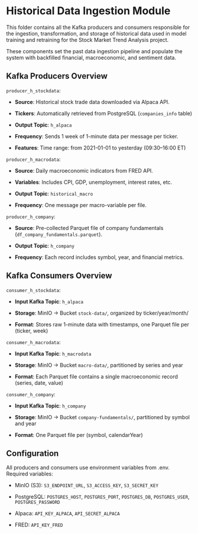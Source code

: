 # Historical Data Ingestion Module

This folder contains all the Kafka producers and consumers responsible for the ingestion, transformation, and storage of historical data used in model training and retraining for the Stock Market Trend Analysis project.

These components set the past data ingestion pipeline and populate the system with backfilled financial, macroeconomic, and sentiment data.

## Kafka Producers Overview

`producer_h_stockdata`:

- **Source**: Historical stock trade data downloaded via Alpaca API.

- **Tickers**: Automatically retrieved from PostgreSQL (`companies_info` table)

- **Output Topic**: `h_alpaca`

- **Frequency**: Sends 1 week of 1-minute data per message per ticker.

- **Features**: Time range: from 2021-01-01 to yesterday (09:30–16:00 ET)

`producer_h_macrodata`:

- **Source**: Daily macroeconomic indicators from FRED API.

- **Variables**: Includes CPI, GDP, unemployment, interest rates, etc.

- **Output Topic**: `historical_macro`

- **Frequency**: One message per macro-variable per file.

`producer_h_company`:

- **Source**: Pre-collected Parquet file of company fundamentals (`df_company_fundamentals.parquet`).

- **Output Topic**: `h_company`

- **Frequency**: Each record includes symbol, year, and financial metrics.

## Kafka Consumers Overview

`consumer_h_stockdata`:

- **Input Kafka Topic**: `h_alpaca`

- **Storage**: MinIO → Bucket `stock-data/`, organized by ticker/year/month/

- **Format**: Stores raw 1-minute data with timestamps, one Parquet file per (ticker, week)

`consumer_h_macrodata`:

- **Input Kafka Topic**: `h_macrodata`

- **Storage**: MinIO → Bucket `macro-data/`, partitioned by series and year

- **Format**: Each Parquet file contains a single macroeconomic record (series, date, value)

`consumer_h_company`:

- **Input Kafka Topic**: `h_company`

- **Storage**: MinIO → Bucket `company-fundamentals/`, partitioned by symbol and year

- **Format**: One Parquet file per (symbol, calendarYear)

## Configuration

All producers and consumers use environment variables from .env. Required variables:

- MinIO (S3): `S3_ENDPOINT_URL`, `S3_ACCESS_KEY`, `S3_SECRET_KEY`

- PostgreSQL: `POSTGRES_HOST`, `POSTGRES_PORT`, `POSTGRES_DB`, `POSTGRES_USER`, `POSTGRES_PASSWORD`

- Alpaca: `API_KEY_ALPACA`, `API_SECRET_ALPACA`

- FRED: `API_KEY_FRED`
